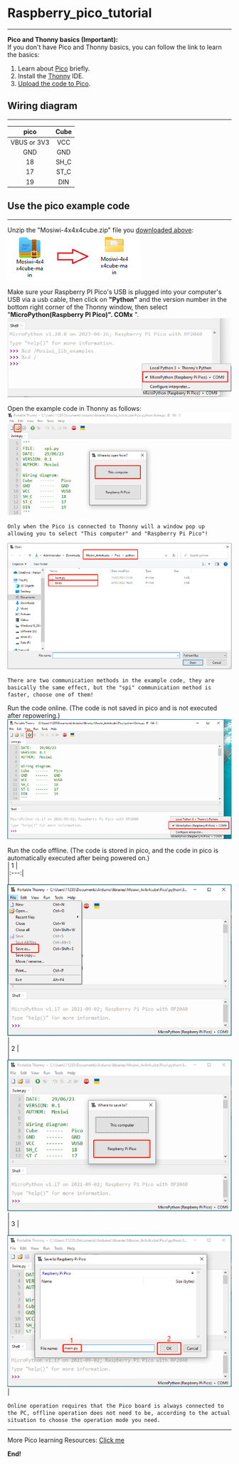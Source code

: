 # Raspberry_pico_tutorial  
-------------------------
**Pico and Thonny basics (Important):**        
If you don't have Pico and Thonny basics, you can follow the link to learn the basics:       
1. Learn about [Pico](https://docs.mosiwi.com/en/latest/raspberry/R1D0001_raspberry_pico/R1D0001_raspberry_pico.html) briefly.     
2. Install the [Thonny](https://docs.mosiwi.com/en/latest/raspberry/R1D0001_raspberry_pico/R1D0001_raspberry_pico.html#using-micropython-in-thonny) IDE.   
3. [Upload the code to Pico](https://docs.mosiwi.com/en/latest/raspberry/R1D0001_raspberry_pico/R1D0001_raspberry_pico.html#save-existing-files-or-folders-to-pico).   

## Wiring diagram
-----------------   
|      pico     |   Cube   |  
|      :--:     |   :--:   |   
|  VBUS or 3V3  |   VCC    |  
|      GND      |   GND    |  
|      18       |   SH_C   |  
|      17       |   ST_C   |  
|      19       |   DIN    |   

## Use the pico example code
----------------------------      
Unzip the "Mosiwi-4x4x4cube.zip" file you [downloaded above](../previous_tutorial/previous_tutorial.md#download-library-file):            
![Img](../_static/pico/img/1img.png)                

Make sure your Raspberry PI Pico's USB is plugged into your computer's USB via a usb cable, then click on **"Python"** and the version number in the bottom right corner of the Thonny window, then select "**MicroPython(Raspberry PI Pico)". COMx** ".     
![Img](../_static/pico/img/2img.png)    

Open the example code in Thonny as follows:             
![Img](../_static/pico/img/3img.png)   

```{note}
Only when the Pico is connected to Thonny will a window pop up allowing you to select "This computer" and "Raspberry Pi Pico"!    
```     

![Img](../_static/pico/img/4img.png)  

```{tip}
There are two communication methods in the example code, they are basically the same effect, but the "spi" communication method is faster, choose one of them!       
```

Run the code online. (The code is not saved in pico and is not executed after repowering.)    
![Img](../_static/pico/img/5img.png)

Run the code offline. (The code is stored in pico, and the code in pico is automatically executed after being powered on.)   
| 1 |  
|:---:|   
| ![Img](../_static/pico/img/6img.png) |   
| 2 |  
| ![Img](../_static/pico/img/7img.png) |      
| 3 |    
| ![Img](../_static/pico/img/8img.png) |    

```{tip}
Online operation requires that the Pico board is always connected to the PC, offline operation does not need to be, according to the actual situation to choose the operation mode you need.
```

------------
More Pico learning Resources: [Click me](https://docs.mosiwi.com/projects/c1k0000/en/latest/pico_tutorial/basic_tutorial.html)

**End!** 